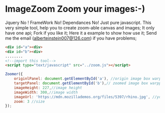 # **ImageZoom** Zoom your images:-)

Jquery No ! FrameWork No! Dependances No! Just pure javascript. This very simple tool, help you to create zoom-able canvas and images; It only have one api; Fork if you like it; Here it a example to show how use it; Send me the email (alberteinstein007@126.com) if you have problems;
```html
<div id="a"><div>
<div id="b"><div>
........
<!--import this tool-->
<script type="text/javascript" src="../zoom.js"></script>

```

```javascript
Zoomer({
	originlPanel: document.getElementById('a'), //origin image box warpper
	targetPanel: document.getElementById('b'),// zoomed image box warpper
	imageHeight: 227,//image height
	imageWidth: 300,//image width
	imageUrl: 'https://mdn.mozillademos.org/files/5397/rhino.jpg', //your image source
	zoom: 3 //size
});
```
